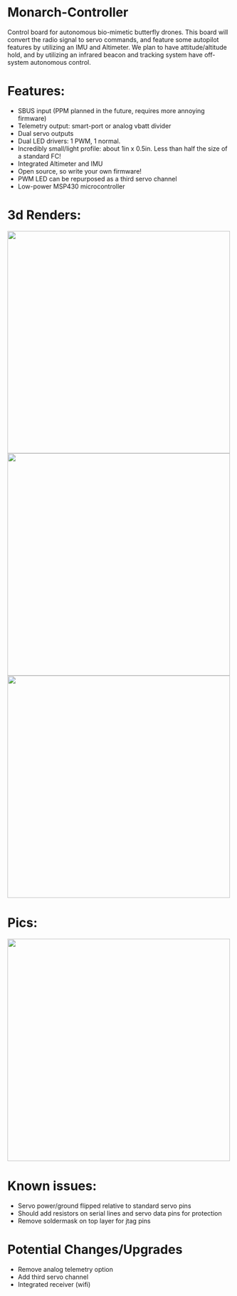 # Monarch-Controller
Control board for autonomous bio-mimetic butterfly drones. This board will convert the radio signal to servo commands, and feature some autopilot features by utilizing an IMU and Altimeter. We plan to have attitude/altitude hold, and by utilizing an infrared beacon and tracking system have off-system autonomous control.

# Features:
* SBUS input (PPM planned in the future, requires more annoying firmware)
* Telemetry output: smart-port or analog vbatt divider
* Dual servo outputs
* Dual LED drivers: 1 PWM, 1 normal.
* Incredibly small/light profile: about 1in x 0.5in. Less than half the size of a standard FC!
* Integrated Altimeter and IMU
* Open source, so write your own firmware!
* PWM LED can be repurposed as a third servo channel
* Low-power MSP430 microcontroller

# 3d Renders:
<img src="https://i.imgur.com/szq5Si1.png" width="500">
<img src="https://i.imgur.com/quQAk56.png" width="500">
<img src="https://i.imgur.com/mdB33x4.png" width="500">

# Pics:
<img src="https://i.imgur.com/7ER366f.png" width="500">

# Known issues:
* Servo power/ground flipped relative to standard servo pins
* Should add resistors on serial lines and servo data pins for protection
* Remove soldermask on top layer for jtag pins

# Potential Changes/Upgrades
* Remove analog telemetry option
* Add third servo channel
* Integrated receiver (wifi)

